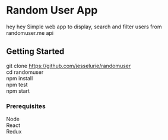 # Random User App
hey hey
Simple web app to display, search and filter users from randomuser.me api

## Getting Started

git clone https://github.com/jesselurie/randomuser <br />
cd randomuser <br />
npm install <br />
npm test <br />
npm start <br />

### Prerequisites

Node <br />
React <br />
Redux <br />
